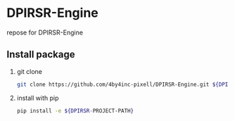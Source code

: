 # DPIRSR-Engine
repose for DPIRSR-Engine

## Install package

1. git clone
   ```bash
   git clone https://github.com/4by4inc-pixell/DPIRSR-Engine.git ${DPIRSR-PROJECT-PATH}
   ```

2. install with pip
   ```bash
   pip install -e ${DPIRSR-PROJECT-PATH}
   ```
